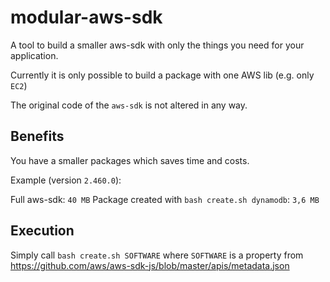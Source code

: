 # modular-aws-sdk

A tool to build a smaller aws-sdk with only the things you need for your application.

Currently it is only possible to build a package with one AWS lib (e.g. only `EC2`)

The original code of the `aws-sdk` is not altered in any way.

## Benefits

You have a smaller packages which saves time and costs.

Example (version `2.460.0`):

Full aws-sdk: `40 MB`
Package created with `bash create.sh dynamodb`: `3,6 MB`

## Execution

Simply call `bash create.sh SOFTWARE` where `SOFTWARE` is a property from https://github.com/aws/aws-sdk-js/blob/master/apis/metadata.json